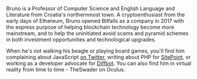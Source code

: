 Bruno is a Professor of Computer Science and English Language and Literature from Croatia's northernmost town. A cryptoenthusiast from the early days of Ethereum, Bruno opened Bitfalls as a company in 2017 with the express purpose of helping blockchain technology become more mainstream, and to help the uninitiated avoid scams and pyramid schemes in both investment opportunities and technological upgrades.

When he's not walking his beagle or playing board games, you'll find him complaining about JavaScript [on Twitter](https://twitter.com/bitfalls), writing about PHP for [SitePoint](https://www.sitepoint.com/author/bskvorc), or working as a developer advocate for [Diffbot](https://diffbot.com). You can also find him in virtual reality from time to time - TheSwader on Oculus.